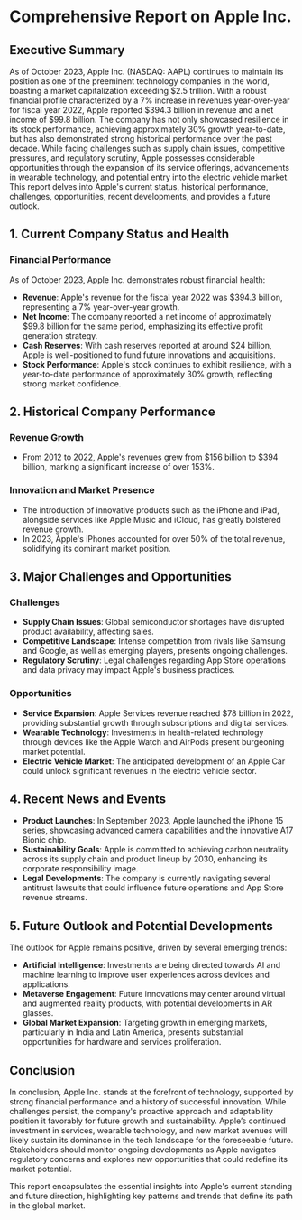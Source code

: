 # Comprehensive Report on Apple Inc.

## Executive Summary
As of October 2023, Apple Inc. (NASDAQ: AAPL) continues to maintain its position as one of the preeminent technology companies in the world, boasting a market capitalization exceeding $2.5 trillion. With a robust financial profile characterized by a 7% increase in revenues year-over-year for fiscal year 2022, Apple reported $394.3 billion in revenue and a net income of $99.8 billion. The company has not only showcased resilience in its stock performance, achieving approximately 30% growth year-to-date, but has also demonstrated strong historical performance over the past decade. While facing challenges such as supply chain issues, competitive pressures, and regulatory scrutiny, Apple possesses considerable opportunities through the expansion of its service offerings, advancements in wearable technology, and potential entry into the electric vehicle market. This report delves into Apple's current status, historical performance, challenges, opportunities, recent developments, and provides a future outlook.

## 1. Current Company Status and Health
### Financial Performance
As of October 2023, Apple Inc. demonstrates robust financial health:

- **Revenue**: Apple's revenue for the fiscal year 2022 was $394.3 billion, representing a 7% year-over-year growth.
- **Net Income**: The company reported a net income of approximately $99.8 billion for the same period, emphasizing its effective profit generation strategy.
- **Cash Reserves**: With cash reserves reported at around $24 billion, Apple is well-positioned to fund future innovations and acquisitions.
- **Stock Performance**: Apple's stock continues to exhibit resilience, with a year-to-date performance of approximately 30% growth, reflecting strong market confidence.

## 2. Historical Company Performance
### Revenue Growth
- From 2012 to 2022, Apple's revenues grew from $156 billion to $394 billion, marking a significant increase of over 153%.
  
### Innovation and Market Presence
- The introduction of innovative products such as the iPhone and iPad, alongside services like Apple Music and iCloud, has greatly bolstered revenue growth.
- In 2023, Apple's iPhones accounted for over 50% of the total revenue, solidifying its dominant market position.

## 3. Major Challenges and Opportunities
### Challenges
- **Supply Chain Issues**: Global semiconductor shortages have disrupted product availability, affecting sales.
- **Competitive Landscape**: Intense competition from rivals like Samsung and Google, as well as emerging players, presents ongoing challenges.
- **Regulatory Scrutiny**: Legal challenges regarding App Store operations and data privacy may impact Apple's business practices.

### Opportunities
- **Service Expansion**: Apple Services revenue reached $78 billion in 2022, providing substantial growth through subscriptions and digital services.
- **Wearable Technology**: Investments in health-related technology through devices like the Apple Watch and AirPods present burgeoning market potential.
- **Electric Vehicle Market**: The anticipated development of an Apple Car could unlock significant revenues in the electric vehicle sector.

## 4. Recent News and Events
- **Product Launches**: In September 2023, Apple launched the iPhone 15 series, showcasing advanced camera capabilities and the innovative A17 Bionic chip.
- **Sustainability Goals**: Apple is committed to achieving carbon neutrality across its supply chain and product lineup by 2030, enhancing its corporate responsibility image.
- **Legal Developments**: The company is currently navigating several antitrust lawsuits that could influence future operations and App Store revenue streams.

## 5. Future Outlook and Potential Developments
The outlook for Apple remains positive, driven by several emerging trends:

- **Artificial Intelligence**: Investments are being directed towards AI and machine learning to improve user experiences across devices and applications.
- **Metaverse Engagement**: Future innovations may center around virtual and augmented reality products, with potential developments in AR glasses.
- **Global Market Expansion**: Targeting growth in emerging markets, particularly in India and Latin America, presents substantial opportunities for hardware and services proliferation.

## Conclusion
In conclusion, Apple Inc. stands at the forefront of technology, supported by strong financial performance and a history of successful innovation. While challenges persist, the company's proactive approach and adaptability position it favorably for future growth and sustainability. Apple’s continued investment in services, wearable technology, and new market avenues will likely sustain its dominance in the tech landscape for the foreseeable future. Stakeholders should monitor ongoing developments as Apple navigates regulatory concerns and explores new opportunities that could redefine its market potential. 

This report encapsulates the essential insights into Apple's current standing and future direction, highlighting key patterns and trends that define its path in the global market.